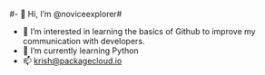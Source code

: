 #- 👋 Hi, I’m @noviceexplorer#
- 👀 I’m interested in learning the basics of Github to improve my communication with developers.
- 🌱 I’m currently learning Python
- 📫 krish@packagecloud.io

<!---
noviceexplorer/noviceexplorer is a ✨ special ✨ repository because its `README.md` (this file) appears on your GitHub profile.
You can click the Preview link to take a look at your changes.
--->
